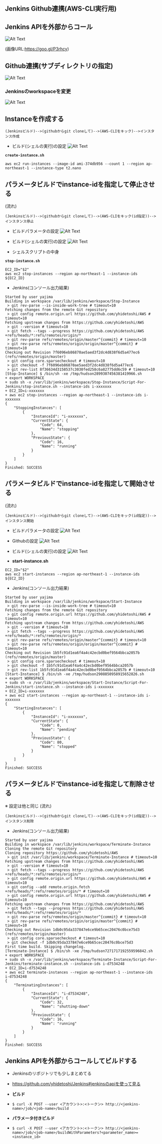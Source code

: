 ## Jenkins Github連携(AWS-CLI実行用)
## Jenkins APIを外部からコール

![Alt Text](https://github.com/yhidetoshi/Pictures/raw/master/aws/github-jenkins-icon.png)

(画像URL:https://goo.gl/P3rhcy)

## Github連携(サブディレクトリの指定)

![Alt Text](https://github.com/yhidetoshi/Pictures/raw/master/aws/Jenkins-Github-config-pic.png)

### Jenkinsのworkspaceを変更

![Alt Text](https://github.com/yhidetoshi/Pictures/raw/master/aws/Jenkins-change-workspace.png)



## Instanceを作成する
```
(Jenkinsビルド)-->(githubからgit cloneして)-->(AWS-CLIをキック)-->インスタンス作成
```
- ビルド(シェルの実行)の設定
![Alt Text](https://github.com/yhidetoshi/Pictures/raw/master/aws/Jenkins-change-workspace.png)

**`create-instance.sh`**
```
aws ec2 run-instances --image-id ami-374db956 --count 1 --region ap-northeast-1 --instance-type t2.nano
```


## パラメータビルドでinstance-idを指定して停止させる
(流れ)
```
(Jenkinsビルド)-->(githubからgit cloneして)-->(AWS-CLIをキック(id指定))-->インスタンス停止
```
- ビルドパラメータの設定
![Alt Text](https://github.com/yhidetoshi/Pictures/raw/master/aws/aws-jenkins-buildparameter.png)

- ビルド(シェルの実行)の設定
![Alt Text](https://github.com/yhidetoshi/Pictures/raw/master/aws/aws-jenkins-stop-build.png)

- シェルスクリプトの中身

**`stop-instance.sh`**
```
EC2_ID="$2"
aws ec2 stop-instances --region ap-northeast-1 --instance-ids ${EC2_ID}
```

- Jenkins(コンソール出力結果)
```
Started by user yajima
Building in workspace /var/lib/jenkins/workspace/Stop-Instance
 > git rev-parse --is-inside-work-tree # timeout=10
Fetching changes from the remote Git repository
 > git config remote.origin.url https://github.com/yhidetoshi/AWS # timeout=10
Fetching upstream changes from https://github.com/yhidetoshi/AWS
 > git --version # timeout=10
 > git fetch --tags --progress https://github.com/yhidetoshi/AWS +refs/heads/*:refs/remotes/origin/*
 > git rev-parse refs/remotes/origin/master^{commit} # timeout=10
 > git rev-parse refs/remotes/origin/origin/master^{commit} # timeout=10
Checking out Revision 7f6096eb86870ae5aed3f2dc4d838f6d5a477ec6 (refs/remotes/origin/master)
 > git config core.sparsecheckout # timeout=10
 > git checkout -f 7f6096eb86870ae5aed3f2dc4d838f6d5a477ec6
 > git rev-list 8f36634d3158537c3030fed258c6a82775dd6c59 # timeout=10
[Stop-Instance] $ /bin/sh -xe /tmp/hudson2899307456381419966.sh
+ export WORKSPACE
+ sudo sh -x /var/lib/jenkins/workspace/Stop-Instance/Script-For-Jenkins/stop-instance.sh --instance-ids i-xxxxxxx
+ EC2_ID=i-xxxxxxx
+ aws ec2 stop-instances --region ap-northeast-1 --instance-ids i-xxxxxxx
{
    "StoppingInstances": [
        {
            "InstanceId": "i-xxxxxxx",
            "CurrentState": {
                "Code": 64,
                "Name": "stopping"
            },
            "PreviousState": {
                "Code": 16,
                "Name": "running"
            }
        }
    ]
}
Finished: SUCCESS
```

## パラメータビルドでinstance-idを指定して開始させる

(流れ)
```
(Jenkinsビルド)-->(githubからgit cloneして)-->(AWS-CLIをキック(id指定))-->インスタンス開始
```

- ビルドパラメータの設定
![Alt Text](https://github.com/yhidetoshi/Pictures/raw/master/aws/aws-jenkins-buildparameter.png)

- Githubの設定
![Alt Text](https://github.com/yhidetoshi/Pictures/raw/master/aws/jenkins-start-cli.png)

- ビルド(シェルの実行)の設定
![Alt Text](https://github.com/yhidetoshi/Pictures/raw/master/aws/jenkins-start-build.png)

- **start-instance.sh**

```
EC2_ID="$2"
aws ec2 start-instances --region ap-northeast-1 --instance-ids ${EC2_ID}
```


- Jenkins(コンソール出力結果)
```
Started by user yajima
Building in workspace /var/lib/jenkins/workspace/Start-Instance
 > git rev-parse --is-inside-work-tree # timeout=10
Fetching changes from the remote Git repository
 > git config remote.origin.url https://github.com/yhidetoshi/AWS # timeout=10
Fetching upstream changes from https://github.com/yhidetoshi/AWS
 > git --version # timeout=10
 > git fetch --tags --progress https://github.com/yhidetoshi/AWS +refs/heads/*:refs/remotes/origin/*
 > git rev-parse refs/remotes/origin/master^{commit} # timeout=10
 > git rev-parse refs/remotes/origin/origin/master^{commit} # timeout=10
Checking out Revision 1b5fc91d1ea6f4a4c42ecbd0bef9564bbca2057b (refs/remotes/origin/master)
 > git config core.sparsecheckout # timeout=10
 > git checkout -f 1b5fc91d1ea6f4a4c42ecbd0bef9564bbca2057b
 > git rev-list 1b5fc91d1ea6f4a4c42ecbd0bef9564bbca2057b # timeout=10
[Start-Instance] $ /bin/sh -xe /tmp/hudson2908850958915652826.sh
+ export WORKSPACE
+ sudo sh -x /var/lib/jenkins/workspace/Start-Instance/Script-For-Jenkins/start-instance.sh --instance-ids i-xxxxxxx
+ EC2_ID=i-xxxxxxx
+ aws ec2 start-instances --region ap-northeast-1 --instance-ids i-xxxxxxx
{
    "StartingInstances": [
        {
            "InstanceId": "i-xxxxxxx",
            "CurrentState": {
                "Code": 0,
                "Name": "pending"
            },
            "PreviousState": {
                "Code": 80,
                "Name": "stopped"
            }
        }
    ]
}
Finished: SUCCESS
```

## パラメータビルドでinstance-idを指定して削除させる
※ 設定は他と同じ
(流れ)
```
(Jenkinsビルド)-->(githubからgit cloneして)-->(AWS-CLIをキック(id指定))-->インスタンス削除
```

- Jenkins(コンソール出力結果)
```
Started by user yajima
Building in workspace /var/lib/jenkins/workspace/Terminate-Instance
Cloning the remote Git repository
Cloning repository https://github.com/yhidetoshi/AWS
 > git init /var/lib/jenkins/workspace/Terminate-Instance # timeout=10
Fetching upstream changes from https://github.com/yhidetoshi/AWS
 > git --version # timeout=10
 > git fetch --tags --progress https://github.com/yhidetoshi/AWS +refs/heads/*:refs/remotes/origin/*
 > git config remote.origin.url https://github.com/yhidetoshi/AWS # timeout=10
 > git config --add remote.origin.fetch +refs/heads/*:refs/remotes/origin/* # timeout=10
 > git config remote.origin.url https://github.com/yhidetoshi/AWS # timeout=10
Fetching upstream changes from https://github.com/yhidetoshi/AWS
 > git fetch --tags --progress https://github.com/yhidetoshi/AWS +refs/heads/*:refs/remotes/origin/*
 > git rev-parse refs/remotes/origin/master^{commit} # timeout=10
 > git rev-parse refs/remotes/origin/origin/master^{commit} # timeout=10
Checking out Revision 1db0c95da337847e6ce9b65cec20476c0bce75d3 (refs/remotes/origin/master)
 > git config core.sparsecheckout # timeout=10
 > git checkout -f 1db0c95da337847e6ce9b65cec20476c0bce75d3
First time build. Skipping changelog.
[Terminate-Instance] $ /bin/sh -xe /tmp/hudson7271717192559596842.sh
+ export WORKSPACE
+ sudo sh -x /var/lib/jenkins/workspace/Terminate-Instance/Script-For-Jenkins/terminate-instance.sh --instance-ids i-d7534248
+ EC2_ID=i-d7534248
+ aws ec2 terminate-instances --region ap-northeast-1 --instance-ids i-d7534248
{
    "TerminatingInstances": [
        {
            "InstanceId": "i-d7534248",
            "CurrentState": {
                "Code": 32,
                "Name": "shutting-down"
            },
            "PreviousState": {
                "Code": 16,
                "Name": "running"
            }
        }
    ]
}
Finished: SUCCESS
```

## Jenkins APIを外部からコールしてビルドする

-  Jenkinsのリポジトリでも少しまとめてる
  - https://github.com/yhidetoshi/Jenkins#jenkinsのapiを使って見る

- **ビルド**
 - `$ curl -X POST --user <アカウント>:<トークン> http://<jenkins-name>/job/<job-name>/build`

- **パラメータ付きビルド**
 - `$ curl -X POST --user <アカウント>:<トークン> http://<jenkins-name>/job/<job-name>/buildWithParameters?<parameter_name>=<instance_id>`
